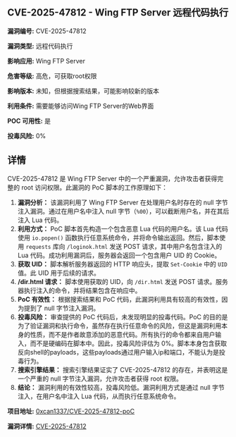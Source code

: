## CVE-2025-47812 - Wing FTP Server 远程代码执行

**漏洞编号:** CVE-2025-47812

**漏洞类型:** 远程代码执行

**影响应用:** Wing FTP Server

**危害等级:** 高危，可获取root权限

**影响版本:** 未知，但根据搜索结果，可能影响较新的版本

**利用条件:** 需要能够访问Wing FTP Server的Web界面

**POC 可用性:** 是

**投毒风险:** 0%

## 详情

CVE-2025-47812 是 Wing FTP Server 中的一个严重漏洞，允许攻击者获得完整的 root 访问权限。此漏洞的 PoC 脚本的工作原理如下：

1.  **漏洞分析：** 该漏洞利用了 Wing FTP Server 在处理用户名时存在的 null 字节注入漏洞。通过在用户名中注入 null 字节（`%00`），可以截断用户名，并在其后注入 Lua 代码。
2.  **利用方式：** PoC 脚本首先构造一个包含恶意 Lua 代码的用户名。该 Lua 代码使用 `io.popen()` 函数执行任意系统命令，并将命令输出返回。然后，脚本使用 `requests` 库向 `/loginok.html` 发送 POST 请求，其中用户名包含注入的 Lua 代码。成功利用漏洞后，服务器会返回一个包含用户 UID 的 Cookie。
3.  **获取 UID：** 脚本解析服务器返回的 HTTP 响应头，提取 `Set-Cookie` 中的 `UID` 值。此 UID 用于后续的请求。
4.  **/dir.html 请求：** 脚本使用获取的 UID，向 `/dir.html` 发送 POST 请求。服务器执行注入的命令，并将结果包含在响应中。
5.  **PoC 有效性：** 根据搜索结果和 PoC 代码，此漏洞利用具有较高的有效性，因为提到了 null 字节注入漏洞。
6.  **投毒风险：** 审查提供的 PoC 代码后，未发现明显的投毒代码。PoC 的目的是为了验证漏洞和执行命令，虽然存在执行任意命令的风险，但这是漏洞利用本身的性质，而不是作者故意添加的恶意代码。所有执行的命令都来自用户输入，而不是硬编码在脚本中。因此，投毒风险评估为 0%。脚本本身包含获取反向shell的payloads，这些payloads通过用户输入ip和端口，不能认为是投毒行为。
7.  **搜索引擎结果：** 搜索引擎结果证实了 CVE-2025-47812 的存在，并表明这是一个严重的 null 字节注入漏洞，允许攻击者获得 root 权限。
8.  **结论：** 漏洞利用的有效性较高，投毒风险低。漏洞利用方式是通过 null 字节注入，在用户名中注入 Lua 代码，从而执行任意系统命令。

**项目地址:** [0xcan1337/CVE-2025-47812-poC](https://github.com/0xcan1337/CVE-2025-47812-poC)

**漏洞详情:** [CVE-2025-47812](https://nvd.nist.gov/vuln/detail/CVE-2025-47812)